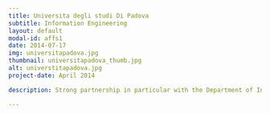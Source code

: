 ```yaml
---
title: Universita degli studi Di Padova
subtitle: Information Engineering
layout: default
modal-id: affs1
date: 2014-07-17
img: universitapadova.jpg 
thumbnail: universitapadova_thumb.jpg
alt: universtitapadova.jpg
project-date: April 2014

description: Strong partnership in particular with the Department of Information Engineering 

---
```

